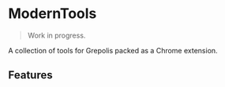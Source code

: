 # ModernTools

> Work in progress.

A collection of tools for Grepolis packed as a Chrome extension.

## Features
